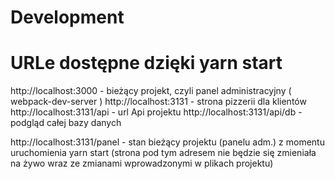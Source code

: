 # Development

# URLe dostępne dzięki yarn start

http://localhost:3000 - bieżący projekt, czyli panel administracyjny ( webpack-dev-server )
http://localhost:3131 - strona pizzerii dla klientów
http://localhost:3131/api - url Api projektu
http://localhost:3131/api/db - podgląd całej bazy danych

http://localhost:3131/panel - stan bieżący projektu (panelu adm.) z momentu uruchomienia yarn start (strona pod tym adresem nie będzie się zmieniała na żywo wraz ze zmianami wprowadzonymi w plikach projektu)
